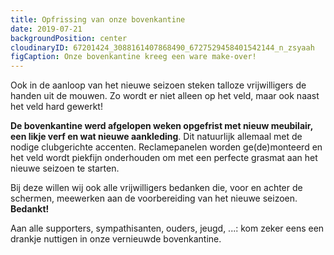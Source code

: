 ```yaml
---
title: Opfrissing van onze bovenkantine
date: 2019-07-21
backgroundPosition: center
cloudinaryID: 67201424_3088161407868490_6727529458401542144_n_zsyaah
figCaption: Onze bovenkantine kreeg een ware make-over!
---
```

Ook in de aanloop van het nieuwe seizoen steken talloze vrijwilligers de handen uit de mouwen. Zo wordt er niet alleen op het veld, maar ook naast het veld hard gewerkt!

**De bovenkantine werd afgelopen weken opgefrist met nieuw meubilair, een likje verf en wat nieuwe aankleding**. Dit natuurlijk allemaal met de nodige clubgerichte accenten. Reclamepanelen worden ge(de)monteerd en het veld wordt piekfijn onderhouden om met een perfecte grasmat aan het nieuwe seizoen te starten.

Bij deze willen wij ook alle vrijwilligers bedanken die, voor en achter de schermen, meewerken aan de voorbereiding van het nieuwe seizoen. **Bedankt!**

Aan alle supporters, sympathisanten, ouders, jeugd, ...: kom zeker eens een drankje nuttigen in onze vernieuwde bovenkantine.




